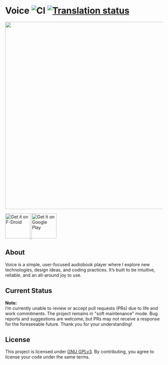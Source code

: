 Voice
![CI](https://github.com/PaulWoitaschek/Voice/actions/workflows/voice.yml/badge.svg?branch=main) <a href="https://hosted.weblate.org/engage/voice/">
<img src="https://hosted.weblate.org/widgets/voice/-/svg-badge.svg" alt="Translation status" />
=======================

<a href="https://play.google.com/store/apps/details?id=de.ph1b.audiobook"><img src="https://raw.githubusercontent.com/PaulWoitaschek/Voice/main/app/src/main/play/listings/en-US/graphics/feature-graphic/1.jpg" width="600" ></a>


<a href="https://f-droid.org/packages/de.ph1b.audiobook/">
  <img alt="Get it on F-Droid"
       height="80"
       src="https://f-droid.org/badge/get-it-on.png" />
</a>
<a href="https://play.google.com/store/apps/details?id=de.ph1b.audiobook">
  <img alt="Get it on Google Play"
       height="80"
       src="https://play.google.com/intl/en_us/badges/images/generic/en_badge_web_generic.png" />
</a>

## About
Voice is a simple, user-focused audiobook player where I explore new technologies, design ideas, and coding practices. It’s built to be intuitive, reliable, and an all-around joy to use.

## Current Status
**Note:**  
I’m currently unable to review or accept pull requests (PRs) due to life and work commitments. The project remains in "soft maintenance" mode. Bug reports and suggestions are welcome, but PRs may not receive a response for the foreseeable future. Thank you for your understanding!

## License
This project is licensed under [GNU GPLv3](LICENSE.md). By contributing, you agree to license your code under the same terms.
